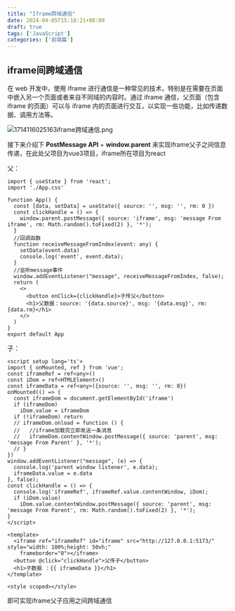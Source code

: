 ```yaml
---
title: "Iframe跨域通信"
date: 2024-04-05T15:18:21+08:00
draft: true
tags: ['JavaScript']
categories: ['前端篇']
---
```


## iframe间跨域通信

在 web 开发中，使用 iframe 进行通信是一种常见的技术，特别是在需要在页面中嵌入另一个页面或者来自不同域的内容时。通过 iframe 通信，父页面（包含 iframe 的页面）可以与 iframe 内的页面进行交互，以实现一些功能，比如传递数据、调用方法等。

![1714116025163iframe跨域通信.png](https://gitee.com/plumliil/images/raw/master/Md-2024/1714116025163iframe%E8%B7%A8%E5%9F%9F%E9%80%9A%E4%BF%A1.png)

接下来介绍下 **PostMessage API** + **window.parent** 来实现iframe父子之间信息传递，在此处父项目为vue3项目，iframe所在项目为react

父：
```tsx
import { useState } from 'react';
import './App.css'

function App() {
  const [data, setData] = useState({ source: '', msg: '', rm: 0 })
  const clickHandle = () => {
    window.parent.postMessage({ source: 'iframe', msg: 'message From iframe', rm: Math.random().toFixed(2) }, '*');
  }
  //回调函数
  function receiveMessageFromIndex(event: any) {
    setData(event.data)
    console.log('event', event.data);
  }
  //监听message事件
  window.addEventListener("message", receiveMessageFromIndex, false);
  return (
    <>
      <button onClick={clickHandle}>子传父</button>
      <h1>父数据：source: '{data.source}', msg: '{data.msg}', rm: {data.rm}</h1>
    </>
  )
}
export default App
```

子：
```vue
<script setup lang='ts'>
import { onMounted, ref } from 'vue';
const iframeRef = ref<any>()
const iDom = ref<HTMLElement>()
const iframeData = ref<any>({source: '', msg: '', rm: 0})
onMounted(() => {
  const iframeDom = document.getElementById('iframe')
  if (iframeDom)
    iDom.value = iframeDom
  if (!iframeDom) return
  // iframeDom.onload = function () {
  //   //iframe加载完立即发送一条消息
  //   iframeDom.contentWindow.postMessage({ source: 'parent', msg: 'message From Parent' }, '*');
  // }
})
window.addEventListener("message", (e) => {
  console.log('parent window listener', e.data);
  iframeData.value = e.data
}, false);
const clickHandle = () => {
  console.log('iframeRef', iframeRef.value.contentWindow, iDom);
  if (iDom.value)
    iDom.value.contentWindow.postMessage({ source: 'parent', msg: 'message From Parent', rm: Math.random().toFixed(2) }, '*');
}
</script>

<template>
  <iframe ref="iframeRef" id="iframe" src="http://127.0.0.1:5173/" style="width: 100%;height: 50vh;"
    frameborder="0"></iframe>
  <button @click="clickHandle">父传子</button>
  <h1>子数据 ：{{ iframeData }}</h1>
</template>

<style scoped></style>
```

即可实现iframe父子应用之间跨域通信